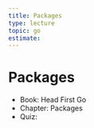 ```yaml
---
title: Packages
type: lecture
topic: go
estimate:
---
```


# Packages

- Book: Head First Go
- Chapter: Packages
- Quiz:
